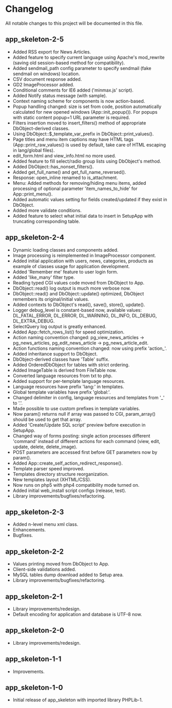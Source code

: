 <!--- BEGIN HEADER -->
# Changelog

All notable changes to this project will be documented in this file.
<!--- END HEADER -->


## app_skeleton-2-5

* Added RSS export for News Articles.
* Added feature to specify current language using Apache's mod_rewrite (saving old session-based method for compatibility).
* Added sendmail_path config parameter to specify sendmail (fake sendmail on windows) location.
* CSV document response added.
* GD2 ImageProcessor added.
* Conditional comments for IE6 added ('minmax.js' script).
* Added Notify status message (with sample).
* Context naming scheme for components is now action-based.
* Popup handling changed: size is set from code, position automatically calculated for new opened windows (App::init_popup()). For popups with static content popup=1 URL parameter is required.
* Filters insertion moved to insert_filters() method of appropriate DbObject-derived classes.
* Using DbObject::$_template_var_prefix in DbObject::print_values().
* Page titles and menu item captions may have HTML tags (App::print_raw_values() is used by default, take care of HTML escaping in lang/global files).
* edit_form.html and view_info.html no more used.
* Added feature to fill select/radio group lists using DbObject's method.
* Added DbObject::has_nonset_filters().
* Added get_full_name() and get_full_name_reversed().
* Response: open_inline renamed to is_attachment.
* Menu: Added methods for removing/hiding menu items, added processing of optional parameter 'item_names_to_hide' for App::print_menu().
* Added automatic values setting for fields created/updated if they exist in DbObject.
* Added more validate conditions.
* Added feature to select what initial data to insert in SetupApp with truncating corresponding table.

## app_skeleton-2-4

* Dynamic loading classes and components added.
* Image processing is reimplemented in ImageProcessor component.
* Added initial application with users, news, categories, products as example of classes usage for application development.
* Added 'Remember me' feature to user login form.
* Added 'like_many' filter type.
* Reading typed CGI values code moved from DbObject to App.
* DbObject::read() log output is much more verbose now.
* DbObject::read() and DbObject::update() optimized, DbObject remembers its original/initial values.
* Added contexts to DbObject's read(), save(), store(), update().
* Logger debug_level is constant-based now, available values: DL_FATAL_ERROR, DL_ERROR, DL_WARNING, DL_INFO, DL_DEBUG, DL_EXTRA_DEBUG.
* SelectQuery log output is greatly enhanced.
* Added App::fetch_rows_list() for speed optimization.
* Action naming convention changed: pg_view_news_articles -> pg_news_articles, pg_edit_news_article -> pg_news_article_edit.
* Action functions naming convention changed: now using prefix 'action_'.
* Added inheritance support to DbObject.
* DbObject-derived classes have 'Table' suffix.
* Added OrderedDbObject for tables with strict ordering.
* Added ImageTable is derived from FileTable now.
* Converted language resources from txt to php.
* Added support for per-template language resources.
* Language resources have prefix 'lang:' in templates.
* Global template variables have prefix 'global:'.
* Changed delimiter in config, language resources and templates from '_' to '.'.
* Made possible to use custom prefixes in template variables.
* Now param() returns null if array was passed to CGI, param_array() should be used to get that array.
* Added 'Create/Update SQL script' preview before execution in SetupApp.
* Changed way of forms posting: single action processes different 'command' instead of different actions for each command (view, edit, update, delete, delete_image).
* POST parameters are accessed first before GET parameters now by param().
* Added App::create_self_action_redirect_response().
* Template parser speed improved.
* Templates directory structure reorganization.
* New templates layout (XHTML/CSS).
* Now runs on php5 with php4 compatibility mode turned on.
* Added initial web_install script configs (release, test).
* Library improvements/bugfixes/refactoring.

## app_skeleton-2-3

* Added n-level menu xml class.
* Enhancements.
* Bugfixes.

## app_skeleton-2-2

* Values printing moved from DbObject to App.
* Client-side validations added.
* MySQL tables dump download added to Setup area.
* Library improvements/bugfixes/refactoring.

## app_skeleton-2-1

* Library improvements/redesign.
* Default encoding for application and database is UTF-8 now.

## app_skeleton-2-0

* Library improvements/redesign.

## app_skeleton-1-1

* Improvements.

## app_skeleton-1-0

* Initial release of app_skeleton with imported library PHPLib-1.

